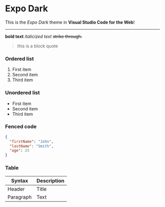 # Expo Dark

This is the *Expo Dark* theme in **Visual Studio Code for the Web**!

---

**bold text** *italicized text* ~~strike through.~~

> this is a block quote


### Ordered list

1. First item
2. Second item
3. Third item

### Unordered list

- First item
- Second item
- Third item

### Fenced code

```json
{
  "firstName": "John",
  "lastName": "Smith",
  "age": 25
}
```


### Table

| Syntax | Description |
| ----------- | ----------- |
| Header | Title |
| Paragraph | Text |

